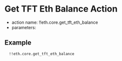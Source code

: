 # Get TFT Eth Balance Action

- action name: !!eth.core.get_tft_eth_balance
- parameters:

## Example

```md
  !!eth.core.get_tft_eth_balance
```
